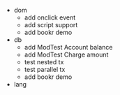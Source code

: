 * dom
  * add onclick event
  * add script support
  * add bookr demo
* db
  * add ModTest Account balance
  * add ModTest Charge amount
  * test nested tx
  * test parallel tx
  * add bookr demo
* lang